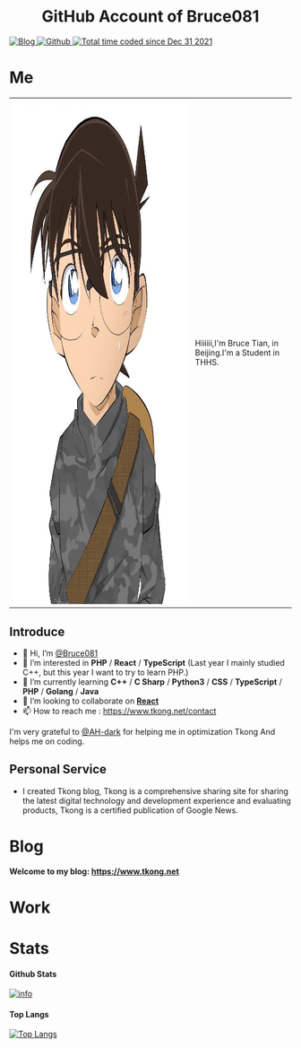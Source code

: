 <h1 align="center">
  GitHub Account of Bruce081
  <br>
</h1>

<p>
  <a href="https://www.tkong.net" target="_blank">
    <img alt="Blog" src="https://img.shields.io/badge/Blog-www.tkong.net-%231D7EA7.svg?logo=wordpress&logoColor=white" />
  </a> 
  <a href="https://github.com/Bruce081" target="_blank">
    <img alt="Github" src="https://img.shields.io/badge/GitHub-Bruce081-%2312100E.svg?logo=Github&logoColor=white" />
  </a> 
  <a href="https://wakatime.com/@Bruce081">
    <img src="https://wakatime.com/badge/user/ee8bea9a-65fb-4a9a-9026-38edeeca9014.svg" alt="Total time coded since Dec 31 2021" />
  </a>
</p>

# Me
<html>
    <table style="margin-left: auto; margin-right: auto;">
        <tr>
            <td>
                <img src="bruce.jpeg" alt="Bruce 头像" width="900" height="900">
            </td>
            <td>
                Hiiiiii,I'm Bruce Tian, in Beijing.I'm a Student in THHS.
            </td>
        </tr>
    </table>
</html>

## Introduce

- 👋 Hi, I’m [@Bruce081](https://www.tkong.net)
- 👀 I’m interested in **PHP** / **React** / **TypeScript** (Last year I mainly studied C++, but this year I want to try to learn PHP.)
- 🌱 I’m currently learning **C++** / **C Sharp** / **Python3** / **CSS** / **TypeScript** / **PHP** / **Golang** / **Java**
- 💞️ I’m looking to collaborate on [**React**](https://github.com/facebook/react)
- 📫 How to reach me : <https://www.tkong.net/contact>

I'm very grateful to [@AH-dark](https://github.com/Ah-dark) for helping me in optimization Tkong And helps me on coding.

## Personal Service

- I created Tkong blog, Tkong is a comprehensive sharing site for sharing the latest digital technology and development experience and evaluating products, Tkong is a certified publication of Google News.
# Blog

**Welcome to my blog: <https://www.tkong.net>**

# Work

# Stats

#### Github Stats
[![info](https://github-readme-stats.vercel.app/api?username=Bruce081&count_private=true&show_icons=true&line_height=20)](https://github.com/anuraghazra/github-readme-stats)

#### Top Langs
[![Top Langs](https://github-readme-stats.vercel.app/api/top-langs/?username=Bruce081&layout=compact&langs_count=8&card_width=445)](https://github.com/anuraghazra/github-readme-stats)

<!--
**Bruce081/Bruce081** is a ✨ _special_ ✨ repository because its `README.md` (this file) appears on your GitHub profile.

Here are some ideas to get you started:

- 🔭 I’m currently working on ...
- 🌱 I’m currently learning ...
- 👯 I’m looking to collaborate on ...
- 🤔 I’m looking for help with ...
- 💬 Ask me about ...
- 📫 How to reach me: www.tkong.net/contact
- 😄 Pronouns: ...
- ⚡ Fun fact: ...
-->
